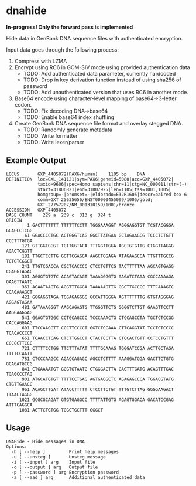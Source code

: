 # dnahide

**In-progress! Only the forward pass is implemented**

Hide data in GenBank DNA sequence files with authenticated encryption.

Input data goes through the following process:

1. Compress with LZMA
2. Encrypt using RC6 in GCM-SIV mode using provided authentication data
    - TODO: Add authenticated data parameter, currently hardcoded
    - TODO: Drop in key derivation function instead of using sha256 of password
    - TODO: Add unauthenticated version that uses RC6 in another mode.
3. Base64 encode using character-level mapping of base64->3-letter codon.
    - TODO: Fix decoding DNA->base64
    - TODO: Enable base64 index shuffling
4. Create GenBank DNA sequence file format and overlay stegged DNA.
    - TODO: Randomly generate metadata
    - TODO: Write formatter
    - TODO: Write lexer/parser


## Example Output

```
LOCUS       GXP_4405072(PAX6/human)    1105 bp    DNA
DEFINITION  loc=GXL_141121|sym=PAX6|geneid=5080|acc=GXP_4405072|
            taxid=9606|spec=Homo sapiens|chr=11|ctg=NC_000011|str=(-)|
            start=31806821|end=31807925|len=1105|tss=1001,1005|
            homgroup=-|promset=-|eldorado=E32R1605|descr=paired box 6|
            comm=GXT_25635656/ENST00000455099/1005/gold;
            GXT_27757207/NM_001310159/1001/bronze
ACCESSION   GXP_4405072
BASE COUNT    229 a  239 c  313 g  324 t
ORIGIN
        1 GACTTTTTTT TTTTTTCCTT TGGGAAAGGT AGGGAGGTGT TCGTACGGGA GCAGCCTCGG
       61 GGACCCCTGC ACTGGGTCAG GGCTTATGAA GCTAGAAGCG TCCCTCTGTT CCCTTTGTGA
      121 GTTGGTGGGT TGTTGGTACA TTTGGTTGGA AGCTGTGTTG CTGGTTAGGG AGACTCGGTT
      181 TTGCTCCTTG GGTTCGAGGA AAGCTGGAGA ATAGAAGCCA TTGTTTGCCG TCTGTCGGCT
      241 TTGTCGACCA CGCTCACCCC CTCCTGTTCG TACTTTTTAA AGCAGTGAGG CGAGGTAGAC
      301 AGGGTGTGTC ACAGTACAGT TAAAGGGGTG AAGATCTAAA CGCCAAAAGA GAAGTTAATC
      361 ACAATAAGTG AGGTTTGGGA TAAAAAGTTG GGCTTGCCCC TTTCAAAGTC CCAGAAAGCT
      421 GGGAGGTAGA TGGAGAGGGG GCCATTGGGA AGTTTTTTTG GTGTAGGGAG AGGAGTAGAA
      481 GATAAAGGGT AAGCAGAGTG TTGGGTTCTG GGGGTCTTGT GAAGTTCCTT AAGGAAGGAG
      541 GGAGTGTGGC CCTGCAGCCC TCCCAAACTG CTCCAGCCTA TGCTCTCCGG CACCAGGAAG
      601 TTCCAAGGTT CCCTTCCCCT GGTCTCCAAA CTTCAGGTAT TCCTCTCCCC TCACACCCCT
      661 TCAACCTCAG CTCTTGGCCT CTACTCCTTA CTCCACTGTT CCTCCTGTTT CCCCCTTCCC
      721 CTTTTCCTGG TTCTTTATAT TTTTGCAAAG TGGGATCCGA ACTTGCTAGA TTTTCCAATT
      781 CTCCCAAGCC AGACCAGAGC AGCCTCTTTT AAAGGATGGA GACTTCTGTG GCAGATGCCG
      841 CTGAAAATGT GGGTGTAATG CTGGGACTTA GAGTTTGATG ACAGTTTGAC TGAGCCCTAG
      901 ATGCATGTGT TTTTCCTGAG AGTGAGGCTC AGAGAGCCCA TGGACGTATG CTGTTGAACC
      961 ACAGCTTGAT ATACCTTTTT CTCCTTCTGT TTTGTCTTAG GGGGAAGACT TTAACTAGGG
     1021 GCGCGCAGAT GTGTGAGGCC TTTTATTGTG AGAGTGGACA GACATCCGAG ATTTCAGGCA
     1081 AGTTCTGTGG TGGCTGCTTT GGGCT
```

## Usage

```
DNAHide - Hide messages in DNA
Options:
  -h [ --help ]         Print help messages
  -u [ --unsteg ]       Unsteg message
  -i [ --input ] arg    Input file
  -o [ --output ] arg   Output file
  -p [ --password ] arg Encryption password
  -a [ --aad ] arg      Additional authenticated data
```
